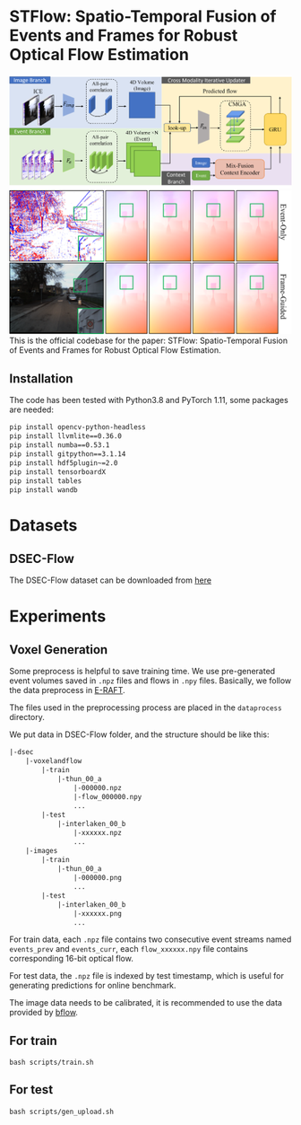 # STFlow: Spatio-Temporal Fusion of Events and Frames for Robust Optical Flow Estimation


![](./img/figure2.png)
![](./img/figure1.png)
This is the official codebase for the paper: STFlow: Spatio-Temporal Fusion of Events and Frames for Robust Optical Flow Estimation.

## Installation
The code has been tested with Python3.8 and PyTorch 1.11, some packages are needed:
```
pip install opencv-python-headless
pip install llvmlite==0.36.0
pip install numba==0.53.1
pip install gitpython==3.1.14
pip install hdf5plugin~=2.0
pip install tensorboardX 
pip install tables
pip install wandb
```

# Datasets
## DSEC-Flow
The DSEC-Flow dataset can be downloaded from [here](https://dsec.ifi.uzh.ch/dsec-datasets/download/)


# Experiments

## Voxel Generation
Some preprocess is helpful to save training time. We use pre-generated event volumes saved in `.npz` files and flows in `.npy` files. Basically, we follow the data preprocess in [E-RAFT](https://github.com/uzh-rpg/E-RAFT).

The files used in the preprocessing process are placed in the `dataprocess` directory.

We put data in DSEC-Flow folder, and the structure should be like this:
```
|-dsec
    |-voxelandflow
        |-train
            |-thun_00_a
                |-000000.npz
                |-flow_000000.npy
                ...
        |-test
            |-interlaken_00_b
                |-xxxxxx.npz
                ...
    |-images
        |-train
            |-thun_00_a
                |-000000.png
                ...
        |-test
            |-interlaken_00_b
                |-xxxxxx.png
                ...
```

For train data, each `.npz` file contains two consecutive event streams named `events_prev` and `events_curr`, each `flow_xxxxxx.npy` file contains corresponding 16-bit optical flow.

For test data, the `.npz` file is indexed by test timestamp, which is useful for generating predictions for online benchmark.

The image data needs to be calibrated, it is recommended to use the data provided by [bflow](https://github.com/uzh-rpg/bflow).

## For train
```
bash scripts/train.sh
```

## For test
```
bash scripts/gen_upload.sh
```
